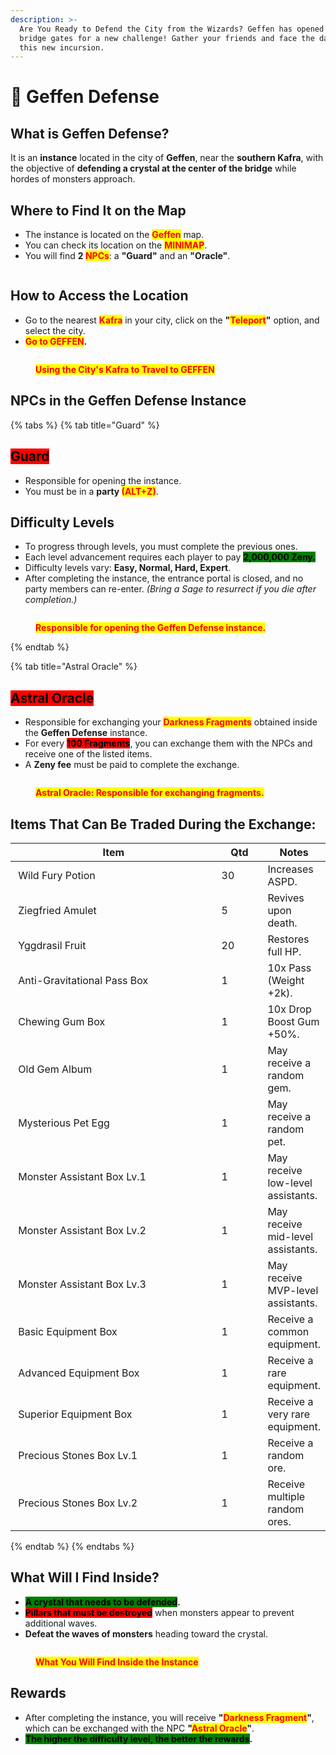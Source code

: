```yaml
---
description: >-
  Are You Ready to Defend the City from the Wizards? Geffen has opened its
  bridge gates for a new challenge! Gather your friends and face the dangers of
  this new incursion.
---
```


# 🏹 Geffen Defense

## **What is Geffen Defense?**

It is an **instance** located in the city of **Geffen**, near the **southern Kafra**, with the objective of **defending a crystal at the center of the bridge** while hordes of monsters approach.

## Where to Find It on the Map

* The instance is located on the <mark style="color:red;">**Geffen**</mark> map.
* You can check its location on the <mark style="color:red;">**MINIMAP**</mark>.
* You will find **2&#x20;**<mark style="color:red;">**NPCs**</mark>: a **"Guard"** and an **"Oracle"**.

<figure><img src="../.gitbook/assets/gffe.png" alt=""><figcaption></figcaption></figure>

## **How to Access the Location**

* Go to the nearest <mark style="color:red;">**Kafra**</mark> in your city, click on the **"**<mark style="color:red;">**Teleport**</mark>**"** option, and select the city.
* <mark style="color:red;">**Go to GEFFEN**</mark>**.**

<figure><img src="../.gitbook/assets/weqr.gif" alt=""><figcaption><p><mark style="color:red;"><strong>Using the City's Kafra to Travel to GEFFEN</strong></mark></p></figcaption></figure>

## NPCs in the Geffen Defense Instance

{% tabs %}
{% tab title="Guard" %}
## <mark style="background-color:red;">Guard</mark>

* Responsible for opening the instance.
* You must be in a **party&#x20;**<mark style="color:red;">**(ALT+Z)**</mark>.

## **Difficulty Levels**

* To progress through levels, you must complete the previous ones.
* Each level advancement requires each player to pay <mark style="background-color:green;">**2,000,000 Zeny.**</mark>
* Difficulty levels vary: **Easy, Normal, Hard, Expert**.
* After completing the instance, the entrance portal is closed, and no party members can re-enter. _(Bring a Sage to resurrect if you die after completion.)_

<figure><img src="../.gitbook/assets/gffe22.png" alt=""><figcaption><p><mark style="color:red;"><strong>Responsible for opening the Geffen Defense instance.</strong></mark></p></figcaption></figure>
{% endtab %}

{% tab title="Astral Oracle" %}
## <mark style="background-color:red;">**Astral Oracle**</mark>

* Responsible for exchanging your <mark style="color:red;">**Darkness Fragments**</mark> obtained inside the **Geffen Defense** instance.
* For every <mark style="background-color:red;">**100 Fragments**</mark>, you can exchange them with the NPCs and receive one of the listed items.
* A **Zeny fee** must be paid to complete the exchange.

<figure><img src="../.gitbook/assets/gffe232.png" alt=""><figcaption><p><mark style="color:red;"><strong>Astral Oracle: Responsible for exchanging fragments.</strong></mark></p></figcaption></figure>

## **Items That Can Be Traded During the Exchange:**

<table><thead><tr><th width="344">Item</th><th width="62">Qtd</th><th>Notes</th></tr></thead><tbody><tr><td><img src="../.gitbook/assets/image (162).png" alt="" data-size="original"> Wild Fury Potion</td><td>30</td><td>Increases ASPD.</td></tr><tr><td><img src="../.gitbook/assets/image (163).png" alt="" data-size="original"> Ziegfried Amulet</td><td>5</td><td>Revives upon death.</td></tr><tr><td><img src="../.gitbook/assets/image (164).png" alt="" data-size="original"> Yggdrasil Fruit</td><td>20</td><td>Restores full HP.</td></tr><tr><td><img src="../.gitbook/assets/image (165).png" alt="" data-size="original"> Anti-Gravitational Pass Box</td><td>1</td><td>10x Pass (Weight +2k).</td></tr><tr><td><img src="../.gitbook/assets/image (166).png" alt="" data-size="original"> Chewing Gum Box</td><td>1</td><td>10x Drop Boost Gum +50%.</td></tr><tr><td><img src="../.gitbook/assets/image (167).png" alt="" data-size="original"> Old Gem Album</td><td>1</td><td>May receive a random gem.</td></tr><tr><td><img src="../.gitbook/assets/image (168).png" alt="" data-size="original"> Mysterious Pet Egg</td><td>1</td><td>May receive a random pet.</td></tr><tr><td><img src="../.gitbook/assets/image (169).png" alt="" data-size="original"> Monster Assistant Box Lv.1</td><td>1</td><td>May receive low-level assistants.</td></tr><tr><td><img src="../.gitbook/assets/image (170).png" alt="" data-size="original"> Monster Assistant Box Lv.2</td><td>1</td><td>May receive mid-level assistants.</td></tr><tr><td><img src="../.gitbook/assets/image (171).png" alt="" data-size="original"> Monster Assistant Box Lv.3</td><td>1</td><td>May receive MVP-level assistants.</td></tr><tr><td><img src="../.gitbook/assets/image (172).png" alt="" data-size="original"> Basic Equipment Box</td><td>1</td><td>Receive a common equipment.</td></tr><tr><td><img src="../.gitbook/assets/image (173).png" alt="" data-size="original"> Advanced Equipment Box</td><td>1</td><td>Receive a rare equipment.</td></tr><tr><td><img src="../.gitbook/assets/image (174).png" alt="" data-size="original"> Superior Equipment Box</td><td>1</td><td>Receive a very rare equipment.</td></tr><tr><td><img src="../.gitbook/assets/image (175).png" alt="" data-size="original"> Precious Stones Box Lv.1</td><td>1</td><td>Receive a random ore.</td></tr><tr><td><img src="../.gitbook/assets/image (176).png" alt="" data-size="original"> Precious Stones Box Lv.2</td><td>1</td><td>Receive multiple random ores.</td></tr></tbody></table>
{% endtab %}
{% endtabs %}

## **What Will I Find Inside?**

* <mark style="background-color:green;">**A crystal that needs to be defended**</mark>**.**
* <mark style="background-color:red;">**Pillars that must be destroyed**</mark> when monsters appear to prevent additional waves.
* **Defeat the waves of monsters** heading toward the crystal.

<figure><img src="../.gitbook/assets/v144.png" alt=""><figcaption><p><mark style="color:red;"><strong>What You Will Find Inside the Instance</strong></mark></p></figcaption></figure>

## Rewards

* After completing the instance, you will receive **"**<mark style="color:red;">**Darkness Fragment**</mark>**"**, which can be exchanged with the NPC **"**<mark style="color:red;">**Astral Oracle**</mark>**"**.
* <mark style="background-color:green;">**The higher the difficulty level, the better the rewards**</mark>**.**

<figure><img src="../.gitbook/assets/gffe23232.png" alt=""><figcaption></figcaption></figure>
